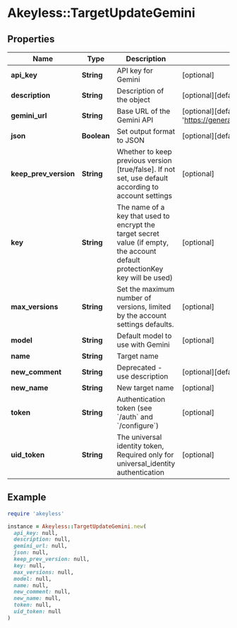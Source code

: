 # Akeyless::TargetUpdateGemini

## Properties

| Name | Type | Description | Notes |
| ---- | ---- | ----------- | ----- |
| **api_key** | **String** | API key for Gemini | [optional] |
| **description** | **String** | Description of the object | [optional][default to &#39;default_comment&#39;] |
| **gemini_url** | **String** | Base URL of the Gemini API | [optional][default to &#39;https://generativelanguage.googleapis.com&#39;] |
| **json** | **Boolean** | Set output format to JSON | [optional][default to false] |
| **keep_prev_version** | **String** | Whether to keep previous version [true/false]. If not set, use default according to account settings | [optional] |
| **key** | **String** | The name of a key that used to encrypt the target secret value (if empty, the account default protectionKey key will be used) | [optional] |
| **max_versions** | **String** | Set the maximum number of versions, limited by the account settings defaults. | [optional] |
| **model** | **String** | Default model to use with Gemini | [optional] |
| **name** | **String** | Target name |  |
| **new_comment** | **String** | Deprecated - use description | [optional][default to &#39;default_comment&#39;] |
| **new_name** | **String** | New target name | [optional] |
| **token** | **String** | Authentication token (see &#x60;/auth&#x60; and &#x60;/configure&#x60;) | [optional] |
| **uid_token** | **String** | The universal identity token, Required only for universal_identity authentication | [optional] |

## Example

```ruby
require 'akeyless'

instance = Akeyless::TargetUpdateGemini.new(
  api_key: null,
  description: null,
  gemini_url: null,
  json: null,
  keep_prev_version: null,
  key: null,
  max_versions: null,
  model: null,
  name: null,
  new_comment: null,
  new_name: null,
  token: null,
  uid_token: null
)
```

